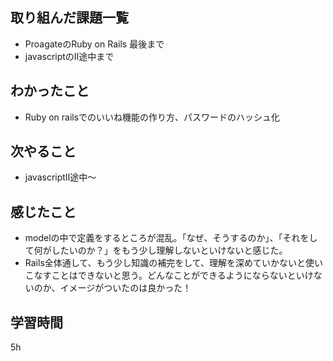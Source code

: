 ## 取り組んだ課題一覧
- ProagateのRuby on Rails 最後まで
- javascriptのⅡ途中まで
## わかったこと
- Ruby on railsでのいいね機能の作り方、パスワードのハッシュ化
## 次やること
- javascriptⅡ途中～
## 感じたこと
- modelの中で定義をするところが混乱。「なぜ、そうするのか」、「それをして何がしたいのか？」をもう少し理解しないといけないと感じた。
- Rails全体通して、もう少し知識の補完をして、理解を深めていかないと使いこなすことはできないと思う。どんなことができるようにならないといけないのか、イメージがついたのは良かった！
## 学習時間
5h